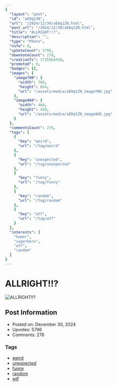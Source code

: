 ```yaml
---
{
  "layout": "post",
  "id": "aE0q1ZN",
  "url": "/2024/12/30/aE0q1ZN.html",
  "post_url": "/2024/12/30/aE0q1ZN.html",
  "title": "ALLRIGHT!!?",
  "description": "",
  "type": "Photo",
  "nsfw": 0,
  "upVoteCount": 5796,
  "downVoteCount": 278,
  "creationTs": 1735564438,
  "promoted": 0,
  "badges": [],
  "images": {
    "image700": {
      "width": 700,
      "height": 654,
      "url": "/assets/media/aE0q1ZN_image700.jpg"
    },
    "image460": {
      "width": 460,
      "height": 430,
      "url": "/assets/media/aE0q1ZN_image460.jpg"
    }
  },
  "commentsCount": 276,
  "tags": [
    {
      "key": "weird",
      "url": "/tag/weird"
    },
    {
      "key": "unexpected",
      "url": "/tag/unexpected"
    },
    {
      "key": "funny",
      "url": "/tag/funny"
    },
    {
      "key": "random",
      "url": "/tag/random"
    },
    {
      "key": "wtf",
      "url": "/tag/wtf"
    }
  ],
  "interests": [
    "humor",
    "superhero",
    "wtf",
    "random"
  ]
}
---
```


# ALLRIGHT!!?

![ALLRIGHT!!?](/assets/media/aE0q1ZN_image700.jpg)

## Post Information

- Posted on: December 30, 2024
- Upvotes: 5796
- Comments: 276

### Tags

- [weird](/tag/weird)
- [unexpected](/tag/unexpected)
- [funny](/tag/funny)
- [random](/tag/random)
- [wtf](/tag/wtf)
